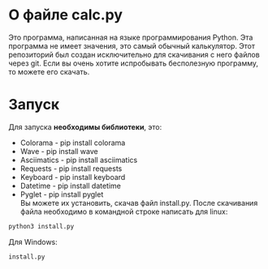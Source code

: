 # О файле calc.py
Это программа, написанная на языке программирования Python.
Эта программа не имеет значения, это самый обычный калькулятор.
Этот репозиторий был создан исключительно для скачивания с него файлов через git.
Если вы очень хотите испробывать бесполезную программу, то можете его скачать.    
# Запуск
Для запуска **необходимы библиотеки**, это:    
+ Colorama - pip install colorama    
+ Wave - pip install wave      
+ Asciimatics - pip install asciimatics    
+ Requests - pip install requests    
+ Keyboard - pip install keyboard
+ Datetime - pip install datetime
+ Pyglet - pip install pyglet    
Вы можете их установить, скачав файл install.py. После скачивания файла необходимо в командной строке написать для linux:    
```bash
python3 install.py    
```    
Для Windows:    
```bash
install.py
```     
